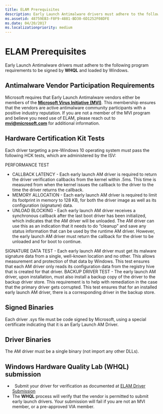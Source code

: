 ```yaml
---
title: ELAM Prerequisites
description: Early Launch Antimalware drivers must adhere to the following program requirements to be signed by WHQL and loaded by Windows.
ms.assetid: 48759EB3-F8F9-4881-BD30-6D1252F08DFE
ms.date: 04/20/2017
ms.localizationpriority: medium
---
```


# ELAM Prerequisites


Early Launch Antimalware drivers must adhere to the following program requirements to be signed by **WHQL** and loaded by Windows.

## Antimalware Vendor Participation Requirements


Microsoft requires that Early Launch Antimalware vendors either be members of the [**Microsoft Virus Initiative (MVI)**](https://www.microsoft.com/wdsi/alliances/virus-initiative). This membership ensures that the vendors are active antimalware community participants with a positive industry reputation. If you are not a member of the MVI program and believe you need use of ELAM, please reach out to [**mvi@microsoft.com**](mailto:mvi@microsoft.com) for additional information.

## Hardware Certification Kit Tests


Each driver targeting a pre-Windows 10 operating system must pass the following HCK tests, which are administered by the ISV:

PERFORMANCE TEST
-   CALLBACK LATENCY - Each early launch AM driver is required to return the driver verification callbacks from the kernel within .5ms. This time is measured from when the kernel issues the callback to the driver to the time the driver returns the callback.
-   MEMORY ALLOCATION - Each early launch AM driver is required to limit its footprint in memory to 128 KB, for both the driver image as well as its configuration (signature) data.
-   UNLOAD BLOCKING - Each early launch AM driver receives a synchronous callback after the last boot driver has been initialized, which indicates that the AM driver will be unloaded. The AM driver can use this as an indication that it needs to do “cleanup” and save any status information that can be used by the runtime AM driver. However, the early launch AM driver must return the callback for the driver to be unloaded and for boot to continue.

SIGNATURE DATA TEST - Each early launch AM driver must get its malware signature data from a single, well-known location and no other. This allows measurement and protection of that data by Windows. This test ensures that each AM driver only reads its configuration data from the registry hive that is created for that driver.
BACKUP DRIVER TEST - The early launch AM driver, upon installation, must also install a backup copy of the driver to the backup driver store. This requirement is to help with remediation in the case that the primary driver gets corrupted. This test ensures that for an installed early launch AM driver, there is a corresponding driver in the backup store.
## Signed Binaries


Each driver .sys file must be code signed by Microsoft, using a special certificate indicating that it is an Early Launch AM Driver.

## Driver Binaries


The AM driver must be a single binary (not import any other DLLs).

## Windows Hardware Quality Lab (WHQL) submission

-   Submit your driver for verification as documented at [ELAM Driver Submission](elam-driver-submission.md)
-   The **WHQL** process will verify that the vendor is permitted to submit early launch drivers.  Your submission will fail if you are not an MVI member, or a pre-approved VIA member.

 

 





